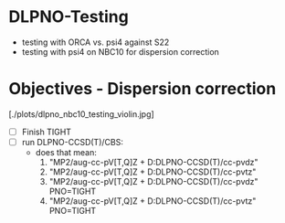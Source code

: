 # DLPNO-Testing 
- testing with ORCA vs. psi4 against S22
- testing with psi4 on NBC10 for dispersion correction

# Objectives - Dispersion correction
[./plots/dlpno_nbc10_testing_violin.jpg]
- [ ] Finish TIGHT
- [ ] run DLPNO-CCSD(T)/CBS: 
    - does that mean:
       1. "MP2/aug-cc-pV[T,Q]Z + D:DLPNO-CCSD(T)/cc-pvdz"
       2. "MP2/aug-cc-pV[T,Q]Z + D:DLPNO-CCSD(T)/cc-pvtz"
       3. "MP2/aug-cc-pV[T,Q]Z + D:DLPNO-CCSD(T)/cc-pvdz" PNO=TIGHT
       4. "MP2/aug-cc-pV[T,Q]Z + D:DLPNO-CCSD(T)/cc-pvtz" PNO=TIGHT
